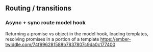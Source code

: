 ## Routing / transitions

### Async + sync route model hook 
Returning a promise vs object in the model hook, loading templates, resolving promises in a portion of a template
https://ember-twiddle.com/74f996281588b7837807c9da0c177400
